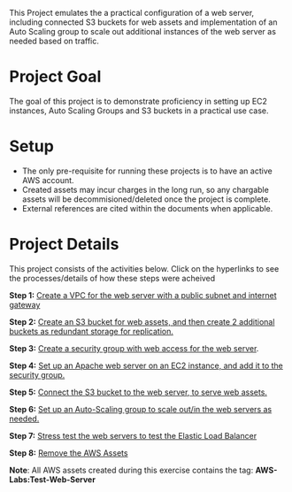 This Project emulates the a practical configuration of a web server, including connected S3 buckets for web assets and implementation of an Auto Scaling group to scale out additional instances of the web server as needed based on traffic.

# Project Goal
The goal of this project is to demonstrate proficiency in setting up EC2 instances, Auto Scaling Groups and S3 buckets in a practical use case.

# Setup

* The only pre-requisite for running these projects is to have an active AWS account.
* Created assets may incur charges in the long run, so any chargable assets will be decommisioned/deleted once the project is complete.
* External references are cited within the documents when applicable.

# Project Details

This project consists of the activities below. Click on the hyperlinks to see the processes/details of how these steps were acheived

**Step 1:** [Create a VPC for the web server with a public subnet and internet gateway](/Create-Web-Server-With-Auto-Scaling/1-Create-VPC.md)

**Step 2:** [Create an S3 bucket for web assets, and then create 2 additional buckets as redundant storage for replication.](/Create-Web-Server-With-Auto-Scaling/2-Create-S3-Buckets.md)

**Step 3:** [Create a security group with web access for the web server](/Create-Web-Server-With-Auto-Scaling/3-Create-Security-Group.md).

**Step 4:** [Set up an Apache web server on an EC2 instance, and add it to the security group.](/Create-Web-Server-With-Auto-Scaling/4-Create-Web-Server-on-EC2.md)

**Step 5:** [Connect the S3 bucket to the web server, to serve web assets.](/Create-Web-Server-With-Auto-Scaling/5-Connect-Web-Server-to-S3-Buckets.md)

**Step 6:** [Set up an Auto-Scaling group to scale out/in the web servers as needed.](/Create-Web-Server-With-Auto-Scaling/6-Set-Up-Auto-Scaling-Group.md)

**Step 7:** [Stress test the web servers to test the Elastic Load Balancer](/Create-Web-Server-With-Auto-Scaling/7-Stress-Test-Web-Server.md)

**Step 8:** [Remove the AWS Assets](/Create-Web-Server-With-Auto-Scaling/8-Remove-AWS-Assets.md)

**Note**: All AWS assets created during this exercise contains the tag: 
**AWS-Labs:Test-Web-Server**